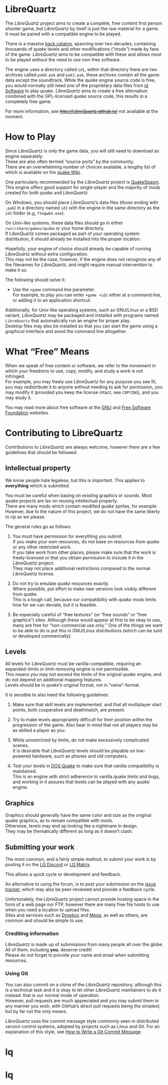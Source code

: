
# LibreQuartz


The *LibreQuartz* project aims to create a complete, free content first
person shooter game, but *LibreQuartz* by itself is just the raw 
material for a game.  
It must be paired with a compatible engine to be played.

There is a massive [back
catalog](https://www.quaddicted.com), spanning over two decades,
containing thousands of *quake* levels and other modifications 
(“mods”) made by fans of the game.
*LibreQuartz* aims to be compatible with these and allows most to be
played without the need to use non-free software.

The engine uses a directory called `id1`, within that directory
there are two archives called `pak0.pak` and `pak1.pak`,
these archives contain all the game data except the soundtrack.
While the *quake* engine source code is free,
you would normally still need one of the proprietary data files from
[id Software](http://www.idsoftware.com/) to play *quake*.
*LibreQuartz* aims to create a free alternative: combined with 
the GPL-licensed *quake* source code, this results in a completely
free game.

For more information, see ~~http://LibreQuartz.github.io/~~
 not available at the moment.

# How to Play

Since *LibreQuartz* is only the game data, you will still need to
download an engine separately.  
These are also often termed “source ports” by the community.  
There are an overwhelming number of choices available, a lengthy list of
 which is available on the 
[quake Wiki](https://quakewiki.org/wiki/Engines).

One particularly recommended by the *LibreQuartz* project is
[QuakeSpasm](http://quakespasm.sourceforge.net/download.htm).  
This engine offers good support for
single-player and the majority of mods created for both
*quake* and *LibreQuartz*.

On _Windows_, you should place *LibreQuartz*’s data files (those ending
with `.pak`) in a directory named `id1` with the engine 
in the same directory as the `id1` folder (e.g, `fteqw64.exe`).

On _Unix-like systems_, these data files should go in either 
`/usr/share/games/quake` or your home directory.  
If *LibreQuartz* comes packaged as part of your
operating system distribution, it should already be installed into the
proper location.

Hopefully, your engine of choice should already be capable of running
*LibreQuartz* without extra configuration.  
This may not be the case, however, if the engine does not recognize any 
of the filenames for *LibreQuartz*, and might require manual 
intervention to make it so.  

The following should solve it:

  * Use the `+game` command line parameter.  
    For example, to play you can enter `+game +id1` either at a command
    line, or adding it to an application shortcut.

Additionally, for Unix-like operating systems, such as GNU/Linux or a
BSD variant, *LibreQuartz* may be packaged and installed with programs
named `LibreQuartz` that automatically run an engine for proper play.  
Desktop files may also be installed so that you can start the game using
a graphical interface and avoid the command line altogether.

# What “Free” Means

When we speak of free content or software, we refer to the movement in
which your freedoms to use, copy, modify, and study a work is not
infringed.  
For example, you may freely use *LibreQuartz* for any purpose you see 
fit, you may redistribute it to anyone without needing to ask
for permission, you may modify it (provided you keep the license
intact, see `COPYING`), and you may study it.

You may read more about free software at the [GNU](http://www.gnu.org/)
and [Free Software Foundation](http://www.fsf.org/) websites.

# Contributing to LibreQuartz

Contributions to *LibreQuartz* are always welcome, however there are a
few guidelines that should be followed:

## Intellectual property

We know people hate legalese, but this is important. This applies to
**everything** which is submitted.

You must be careful when basing on existing graphics or sounds.
Most *quake* projects are lax on reusing intellectual property.  
There are many mods which contain modified *quake* sprites, for example.
However, due to the nature of this project, we do not have the same
liberty to rip as we please.

The general rules go as follows:

  1. You must have permission for everything you submit.  
     If you make your own resources, do not base on resources from 
     *quake* or any other restricted work.  
     If you take work from other places, please make sure that the work 
     is freely-licensed or that you obtain permission to include it in 
     the *LibreQuartz* project.  
     They may not place additional restrictions compared to the normal 
     *LibreQuartz* license.

  2. Do not try to emulate *quake* resources exactly.  
     Where possible, put effort to make new versions look visibly 
     different from *quake*.  
     This is a tough call, because our compatibility with *quake* mods 
     limits how far we can deviate, but it is feasible.

  3. Be especially careful of “free textures” (or “free sounds” or
     “free graphics”) sites.  Although these would appear at first to
     be okay to use, many are free for “non-commercial use only.”
     One of the things we want to be able to do is put this in
     GNU/Linux distributions (which can be sold or developed
     commercially).

## Levels

All levels for *LibreQuartz* must be vanilla-compatible, requiring an
expanded-limits or limit-removing engine is not permissible.  
This means you may not exceed the limits of the original *quake* engine,
and do not depend on additional mapping features.  
Levels should be in *quake*’s original format, not in “valve”-format.

It is sensible to also heed the following guidelines:

  1. Make sure that skill levels are implemented, and that all
     multiplayer start points, both cooperative and deathmatch, are
     present.

  2. Try to make levels appropriately difficult for their position
     within the progression of the game.  Also bear in mind that not
     all players may be as skilled a player as you.

  3. While unrestricted by limits, do not make excessively complicated
     scenes.  
     It is desirable that *LibreQuartz* levels should be playable on 
     low-powered hardware, such as phones and old computers.

  4. Test your levels in 
     [DOS Quake](ftp://ftp.idsoftware.com/idstuff/quake/quake108.zip) 
     to make sure that vanilla compatibility is maintained.  
     This is an engine with strict adherence to vanilla quake limits and
     bugs, and working in it assures that levels can be played with any
     *quake* engine.

## Graphics

Graphics should generally have the same color and size as the original
*quake* graphics, as to remain compatible with mods.  
Otherwise, levels may end up looking like a nightmare in design.  
They may be thematically different as long as it doesn’t clash.

## Submitting your work

The most common, and a fairly simple method, to submit your work is by
posting it on the [LQ Discord](https://discord.gg/H9gwFTQ) or 
[LQ Matrix](https://matrix.to/#/+librequartz:matrix.org).

This allows a quick cycle or development and feedback.

An alternative to using the forum, is to post your submission on the
[issue tracker](https://github.com/MissLav/LibreQuartz/issues), which 
may also be peer-reviewed and provide a feedback cycle.

Unfortunately, the LibreQuartz project cannot provide hosting space in
the form of a web page nor FTP, however there are many free file hosts
to use when you need a location to upload files.  
Sites and services such as [Dropbox](https://www.dropbox.com/) and
[Mega](https://mega.co.nz/), as well as others, are common and should 
be simple to use.

### Crediting information

*LibreQuartz* is made up of submissions from many people all over the
globe.  
All of them, including **you**, deserve credit!  
Please do not forget to provide your name and email when submitting 
resources.

### Using Git

You can also commit on a clone of the *LibreQuartz* repository,
although this is a technical task and it is okay to let other
*LibreQuartz* maintainers to do it instead: that is our normal mode of 
operation.  
However, pull requests are much appreciated and you may submit them in
any manner you wish, with GitHub’s direct pull requests being the
simplest, but by far not the only means.

*LibreQuartz* uses the commit message style commonly seen in 
distributed version control systems, adopted by projects such as Linux 
and Git.
For an explanation of this style, see
[How to Write a Git Commit
Message](https://chris.beams.io/posts/git-commit/).
# lq
# lq

